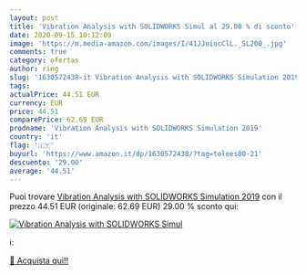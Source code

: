 ```yaml
---
layout: post
title: 'Vibration Analysis with SOLIDWORKS Simul al 29.00 % di sconto'
date: 2020-09-15 10:12:09
image: 'https://m.media-amazon.com/images/I/41JJuiocClL._SL200_.jpg'
comments: true
category: ofertas
author: ring
slug: '1630572438-it Vibration Analysis with SOLIDWORKS Simulation 2019'
tags: 
actualPrice: 44.51 EUR
currency: EUR
price: 44.51
comparePrice: 62.69 EUR
prodname: 'Vibration Analysis with SOLIDWORKS Simulation 2019'
country: 'it'
flag: '🇮🇹'
buyurl: 'https://www.amazon.it/dp/1630572438/?tag=tolees00-21'
descuento: '29.00'
average: '44.51'
---
```


Puoi trovare [Vibration Analysis with SOLIDWORKS Simulation 2019](https://www.amazon.it/dp/1630572438/?tag=tolees00-21) con il prezzo 44.51 EUR (originale: 62.69 EUR) 29.00 % sconto qui:

[![Vibration Analysis with SOLIDWORKS Simul](https://m.media-amazon.com/images/I/41JJuiocClL._SL200_.jpg)](https://www.amazon.it/dp/1630572438/?tag=tolees00-21)

ℹ️:


[🛒 Acquista qui!!](https://www.amazon.it/dp/1630572438/?tag=tolees00-21)
